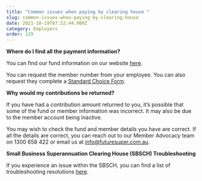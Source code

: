 ```yaml
---
title: "Common issues when paying by clearing house "
slug: common-issues-when-paying-by-clearing-house
date: 2021-10-19T07:52:44.000Z
category: Employers
order: 129
---
```


**Where do I find all the payment information?**

You can find our fund information on our website [here](https://www.futuresuper.com.au/employers).

You can request the member number from your employee. You can also request they complete a [Standard Choice Form](https://www.futuresuper.com.au/standardchoiceform).

**Why would my contributions be returned?**

If you have had a contribution amount returned to you, it’s possible that some of the fund or member information was incorrect. It may also be due to the member account being inactive.

You may wish to check the fund and member details you have are correct. If all the details are correct, you can reach out to our Member Advocacy team on 1300 658 422 or email us at [info@futuresuper.com.au](mailto:info@futuresuper.com.au.).

**Small Business Superannuation Clearing House (SBSCH) Troubleshooting**

If you experience an issue within the SBSCH, you can find a list of troubleshooting resolutions [here](https://www.ato.gov.au/Business/Super-for-employers/Paying-super-contributions/How-to-pay-super/Small-business-superannuation-clearing-house/Clearing-house-troubleshooting/).
